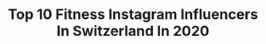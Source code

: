---
title: Top 10 Fitness Instagram Influencers In Switzerland In 2020
description: >-
  Find top fitness Instagram influencers in Switzerland in 2020. Most popular hashtags: #sunset #workout #travel #fitnessmodel.
platform: Instagram
profiles:
  - username: "manuelkrasniqi"
    fullname: >-
      MANUEL KRASNIQI
    location: "Switzerland"
    followers: 7948
    engagement: 1524
    commentsToLikes: 0.053225
    id: ck8wghgayhdez0j78bt0kofkr
    verified: false
    hashtags: "#fitnessmode, #styledayfriday, #adidas, #mensoutfit"
  - username: "yoli24fit"
    fullname: >-
      Wellness*Coach* Lifestyle
    location: "Switzerland"
    followers: 15639
    engagement: 637
    commentsToLikes: 0.077781
    id: ck6u6liw5gara0j71z3m19fkb
    verified: false
    hashtags: "#workoutdone, #danke, #miercoles, #adesayunar"
  - username: "chrismif"
    fullname: >-
      Chris
    location: "Switzerland"
    followers: 8139
    engagement: 1534
    commentsToLikes: 0.027015
    id: ck5c2qebzxro20i113qoav1dl
    verified: false
    hashtags: "#legday, #postgym, #spring, #towerbridge"
  - username: "nicoceps"
    fullname: >-
      Nicolas Sandmeier
    location: "Switzerland"
    followers: 8119
    engagement: 1337
    commentsToLikes: 0.028289
    id: ck9haymr3em1v0j78kjmpd8xl
    verified: false
    hashtags: "#mindset, #quotes, #goals, #hardwork"
  - username: "juliangehrke_"
    fullname: >-
      ▪️JULIAN▪️
    location: "Switzerland"
    followers: 17841
    engagement: 1638
    commentsToLikes: 0.029496
    id: ck139gbb6l5n00i19kaj52c3z
    verified: false
    hashtags: "#audirs6, #bali, #oldschool, #menstyle"
  - username: "nicolas_arnoux"
    fullname: >-
      Nicolas Arnoux
    location: "Switzerland"
    followers: 15746
    engagement: 521
    commentsToLikes: 0.108319
    id: ck0w55vmp21hb0i19allpfrn1
    verified: false
    hashtags: "#prozisfrance, #bodypositive, #dogsledding, #travel"
  - username: "swissmuscle101"
    fullname: >-
      J. M.
    location: "Switzerland"
    followers: 55508
    engagement: 297
    commentsToLikes: 0.025323
    id: ck5hlnb2nkik50i11ehsh7vcs
    verified: false
    hashtags: "#bodyfitnessgym, #artphotography, #influencerlife, #fitnessblogger"
  - username: "fasbeam"
    fullname: >-
      Faisal Khan
    location: "Switzerland"
    followers: 168309
    engagement: 588
    commentsToLikes: 0.007548
    id: ck9hcwcr3n8u20j787nv9hysf
    verified: false
    hashtags: ""
  - username: "sir_villforth"
    fullname: >-
      David Villforth 🇸🇪🇨🇭
    location: "Switzerland"
    followers: 26084
    engagement: 653
    commentsToLikes: 0.028645
    id: ck5ck9hr5weyi0i11c853svtc
    verified: false
    hashtags: "#composition, #missing, #adventure, #perspective"
  - username: "melissa_ts_fitness"
    fullname: >-
      MELISSA
    location: "Switzerland"
    followers: 12424
    engagement: 1191
    commentsToLikes: 0.061545
    id: ckaos0lhupm630i78m43ahae8
    verified: false
    hashtags: "#lgbt, #transgender, #transmodel, #transisbeautiful"
---